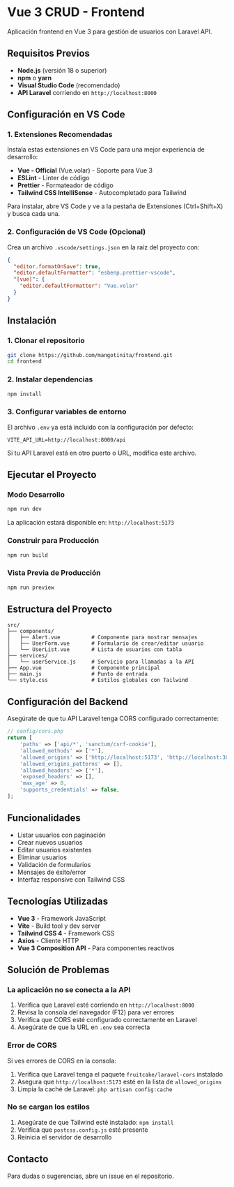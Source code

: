 # Vue 3 CRUD - Frontend

Aplicación frontend en Vue 3 para gestión de usuarios con Laravel API.

## Requisitos Previos

- **Node.js** (versión 18 o superior)
- **npm** o **yarn**
- **Visual Studio Code** (recomendado)
- **API Laravel** corriendo en `http://localhost:8000`

## Configuración en VS Code

### 1. Extensiones Recomendadas

Instala estas extensiones en VS Code para una mejor experiencia de desarrollo:

- **Vue - Official** (Vue.volar) - Soporte para Vue 3
- **ESLint** - Linter de código
- **Prettier** - Formateador de código
- **Tailwind CSS IntelliSense** - Autocompletado para Tailwind

Para instalar, abre VS Code y ve a la pestaña de Extensiones (Ctrl+Shift+X) y busca cada una.

### 2. Configuración de VS Code (Opcional)

Crea un archivo `.vscode/settings.json` en la raíz del proyecto con:

```json
{
  "editor.formatOnSave": true,
  "editor.defaultFormatter": "esbenp.prettier-vscode",
  "[vue]": {
    "editor.defaultFormatter": "Vue.volar"
  }
}
```

## Instalación

### 1. Clonar el repositorio

```bash
git clone https://github.com/mangotinita/frontend.git
cd frontend
```

### 2. Instalar dependencias

```bash
npm install
```

### 3. Configurar variables de entorno

El archivo `.env` ya está incluido con la configuración por defecto:

```env
VITE_API_URL=http://localhost:8000/api
```

Si tu API Laravel está en otro puerto o URL, modifica este archivo.

## Ejecutar el Proyecto

### Modo Desarrollo

```bash
npm run dev
```

La aplicación estará disponible en: `http://localhost:5173`

### Construir para Producción

```bash
npm run build
```

### Vista Previa de Producción

```bash
npm run preview
```

## Estructura del Proyecto

```
src/
├── components/
│   ├── Alert.vue          # Componente para mostrar mensajes
│   ├── UserForm.vue       # Formulario de crear/editar usuario
│   └── UserList.vue       # Lista de usuarios con tabla
├── services/
│   └── userService.js     # Servicio para llamadas a la API
├── App.vue                # Componente principal
├── main.js                # Punto de entrada
└── style.css              # Estilos globales con Tailwind
```

## Configuración del Backend

Asegúrate de que tu API Laravel tenga CORS configurado correctamente:

```php
// config/cors.php
return [
    'paths' => ['api/*', 'sanctum/csrf-cookie'],
    'allowed_methods' => ['*'],
    'allowed_origins' => ['http://localhost:5173', 'http://localhost:3000'],
    'allowed_origins_patterns' => [],
    'allowed_headers' => ['*'],
    'exposed_headers' => [],
    'max_age' => 0,
    'supports_credentials' => false,
];
```

## Funcionalidades

- Listar usuarios con paginación
- Crear nuevos usuarios
- Editar usuarios existentes
- Eliminar usuarios
- Validación de formularios
- Mensajes de éxito/error
- Interfaz responsive con Tailwind CSS

## Tecnologías Utilizadas

- **Vue 3** - Framework JavaScript
- **Vite** - Build tool y dev server
- **Tailwind CSS 4** - Framework CSS
- **Axios** - Cliente HTTP
- **Vue 3 Composition API** - Para componentes reactivos

## Solución de Problemas

### La aplicación no se conecta a la API

1. Verifica que Laravel esté corriendo en `http://localhost:8000`
2. Revisa la consola del navegador (F12) para ver errores
3. Verifica que CORS esté configurado correctamente en Laravel
4. Asegúrate de que la URL en `.env` sea correcta

### Error de CORS

Si ves errores de CORS en la consola:

1. Verifica que Laravel tenga el paquete `fruitcake/laravel-cors` instalado
2. Asegura que `http://localhost:5173` esté en la lista de `allowed_origins`
3. Limpia la caché de Laravel: `php artisan config:cache`

### No se cargan los estilos

1. Asegúrate de que Tailwind esté instalado: `npm install`
2. Verifica que `postcss.config.js` esté presente
3. Reinicia el servidor de desarrollo

## Contacto

Para dudas o sugerencias, abre un issue en el repositorio.

